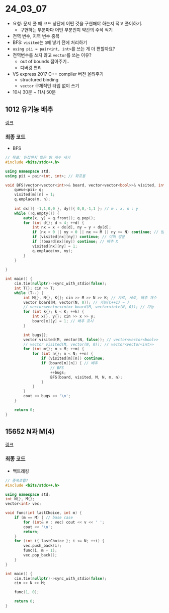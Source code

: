 # 24_03_07
- 요청: 문제 풀 때 코드 상단에 어떤 것을 구현해야 하는지 적고 풀이하기.
  - 구현하는 부분마다 어떤 부분인지 약간의 주석 적기
- 전역 변수, 지역 변수 중복  
- BFS: `visited`는 `Q`에 넣기 전에 처리하기
- `using pii = pair<int, int>`를 쓰는 게 더 편할까요?
- 전역변수를 쓰지 않고 `vector`를 쓰는 이유?
  - out of bounds 잡아주기..
  - 디버깅 편리
- VS express 2017 C++ compiler 버전 올려주기
  - structured binding
  - `vector` 구체적인 타입 없이 쓰기
- 10시 30분 ~ 11시 50분

## 1012 유기농 배추
[링크](https://www.acmicpc.net/problem/1012)

### 최종 코드
- BFS
```cpp
// 목표: 인접하지 않은 땅 개수 세기
#include <bits/stdc++.h>

using namespace std;
using pii = pair<int, int>; // 좌표용

void BFS(vector<vector<int>>& board, vector<vector<bool>>& visited, int M, int N, int m, int n) {
	queue<pii> q;
	visited[m][n] = 1;
	q.emplace(m, n);
	
	int dx[]{ -1,1,0,0 }, dy[]{ 0,0,-1,1 }; // m : x, n : y
	while (!q.empty()) {
		auto[x, y] = q.front(); q.pop();
		for (int d{}; d < 4; ++d) {
			int nx = x + dx[d], ny = y + dy[d];
			if (nx < 0 || ny < 0 || nx >= M || ny >= N) continue; // 범위 밖
			if (visited[nx][ny]) continue; // 이미 방문
			if (!board[nx][ny]) continue; // 배추 X
			visited[nx][ny] = 1;
			q.emplace(nx, ny);
		}
	}
	
}

int main() {
	cin.tie(nullptr)->sync_with_stdio(false);
	int T{}; cin >> T;
	while (T--) {
		int M{}, N{}, K{}; cin >> M >> N >> K; // 가로, 세로, 배추 개수
		vector board(M, vector(N, 0)); // 가능(C++17 ~ )
		// vector<vector<int>> board(M, vector<int>(N, 0)); // 가능
		for (int k{}; k < K; ++k) {
			int x{}, y{}; cin >> x >> y;
			board[x][y] = 1; // 배추 표시
		}

		int bugs{};
		vector visited(M, vector(N, false)); // vector<vector<bool>>
		// vector visited(M, vector(N, 0)); // vector<vector<int>>
		for (int m{}; m < M; ++m) {
			for (int n{}; n < N; ++n) {
				if (visited[m][n]) continue;
				if (board[m][n]) { // 배추
					// BFS
					++bugs;
					BFS(board, visited, M, N, m, n);
				}
			}
		}
		cout << bugs << '\n';
	}

	return 0;
}
```

## 15652 N과 M(4)
[링크](https://www.acmicpc.net/problem/15652)

### 최종 코드
- 백트래킹
```cpp
// 중복조합?
#include <bits/stdc++.h>

using namespace std;
int N{}, M{};
vector<int> vec;

void func(int lastChoice, int m) {
	if (m == M) { // base case
		for (int& v : vec) cout << v << ' ';
		cout << '\n';
		return;
	}
	for (int i{ lastChoice }; i <= N; ++i) {
		vec.push_back(i);
		func(i, m + 1);
		vec.pop_back();
	}
}

int main() {
	cin.tie(nullptr)->sync_with_stdio(false);
	cin >> N >> M;

	func(1, 0);

	return 0;
}
```

